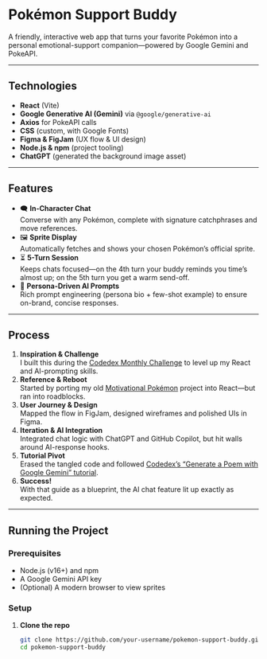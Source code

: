 # Pokémon Support Buddy

A friendly, interactive web app that turns your favorite Pokémon into a personal emotional-support companion—powered by Google Gemini and PokeAPI.

---

## Technologies

- **React** (Vite)
- **Google Generative AI (Gemini)** via `@google/generative-ai`
- **Axios** for PokeAPI calls
- **CSS** (custom, with Google Fonts)
- **Figma & FigJam** (UX flow & UI design)
- **Node.js & npm** (project tooling)
- **ChatGPT** (generated the background image asset)

---

## Features

- 🗨️ **In-Character Chat**  
  Converse with any Pokémon, complete with signature catchphrases and move references.
- 🖼️ **Sprite Display**  
  Automatically fetches and shows your chosen Pokémon’s official sprite.
- ⏳ **5-Turn Session**  
  Keeps chats focused—on the 4th turn your buddy reminds you time’s almost up; on the 5th turn you get a warm send-off.
- 💬 **Persona-Driven AI Prompts**  
  Rich prompt engineering (persona bio + few-shot example) to ensure on-brand, concise responses.

---

## Process

1. **Inspiration & Challenge**  
   I built this during the [Codedex Monthly Challenge](https://www.codedex.io/community/monthly-challenge/4QHMd8GadBZtZbq6W1wD) to level up my React and AI-prompting skills.
2. **Reference & Reboot**  
   Started by porting my old [Motivational Pokémon](https://motivational-pokemon.netlify.app/) project into React—but ran into roadblocks.
3. **User Journey & Design**  
   Mapped the flow in FigJam, designed wireframes and polished UIs in Figma.
4. **Iteration & AI Integration**  
   Integrated chat logic with ChatGPT and GitHub Copilot, but hit walls around AI-response hooks.
5. **Tutorial Pivot**  
   Erased the tangled code and followed [Codedex’s “Generate a Poem with Google Gemini” tutorial](https://www.codedex.io/projects/generate-a-poem-with-google-gemini).
6. **Success!**  
   With that guide as a blueprint, the AI chat feature lit up exactly as expected.

---

## Running the Project

### Prerequisites

- Node.js (v16+) and npm
- A Google Gemini API key
- (Optional) A modern browser to view sprites

### Setup

1. **Clone the repo**
   ```bash
   git clone https://github.com/your-username/pokemon-support-buddy.git
   cd pokemon-support-buddy
   ```
